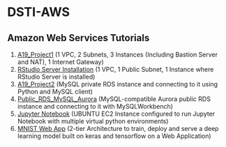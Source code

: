 # DSTI-AWS
## Amazon Web Services Tutorials

1. [A19_Project1](./A19_Project1_Readme.md) (1 VPC, 2 Subnets,  3 Instances (Including Bastion Server and NAT), 1 Internet Gateway)
1. [RStudio Server Installation](./RStudioServer.md) (1 VPC, 1 Public Subnet, 1 Instance where RStudio Server is installed)
1. [A19_Project2](./A19_Project2_readme.md) (MySQL private RDS instance and connecting to it using Python and MySQL client)
1. [Public_RDS_MySQL_Aurora](./Public_RDS_Aurora.md) (MySQL-compatible Aurora public RDS instance and connecting to it with MySQLWorkbench)
1. [Jupyter Notebook](./Jupyter.md) (UBUNTU EC2 Instance configured to run Jupyter Notebook with multiple virtual python environments)
1. [MNIST Web App](./MNIST_WebApp.md) (2-tier Architecture to train, deploy and serve a deep learning model built on keras and tensorflow on a Web Application)

